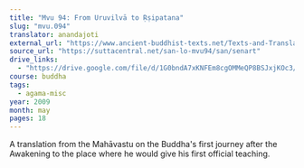```yaml
---
title: "Mvu 94: From Uruvilvā to Ṛṣipatana"
slug: "mvu.094"
translator: anandajoti
external_url: "https://www.ancient-buddhist-texts.net/Texts-and-Translations/Short-Pieces-in-Sanskrit/Uruvilvato-Rsipatanam.htm"
source_url: "https://suttacentral.net/san-lo-mvu94/san/senart"
drive_links: 
  - "https://drive.google.com/file/d/1G0bndA7xKNFEm8cgOMMeQP8BSJxjKOc3/view?usp=drivesdk"
course: buddha
tags:
  - agama-misc
year: 2009
month: may
pages: 18
---
```


A translation from the Mahāvastu on the Buddha's first journey after the Awakening to the place where he would give his first official teaching.
